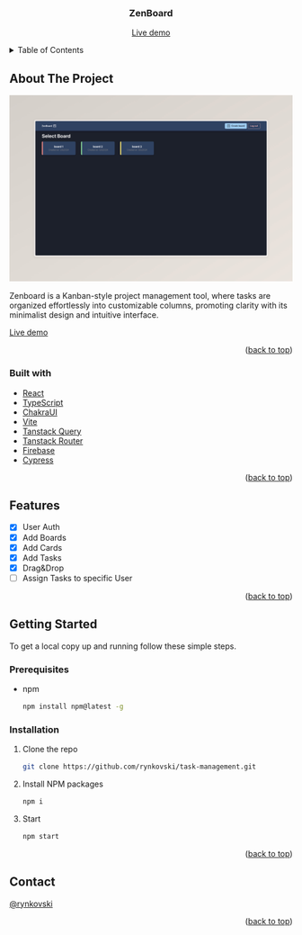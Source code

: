 <br />
<div align="center">

<h3 align="center">ZenBoard</h3>

[Live demo](https://task-management-gamma-eight.vercel.app/)

</div>

<details>
  <summary>Table of Contents</summary>
  <ol>
    <li>
      <a href="#about-the-project">About The Project</a>
      <ul>
        <li><a href="#built-with">Built With</a></li>
        <li><a href="#features">Features</a></li>
      </ul>
    </li>
    <li>
      <a href="#getting-started">Getting Started</a>
      <ul>
        <li><a href="#prerequisites">Prerequisites</a></li>
        <li><a href="#installation">Installation</a></li>
      </ul>
    </li>
    <li><a href="#contact">Contact</a></li>
  </ol>
</details>

## About The Project

![ZenBoard](./public/screenshot.jpeg)

Zenboard is a Kanban-style project management tool, where tasks are organized effortlessly into customizable columns, promoting clarity with its minimalist design and intuitive interface.

[Live demo](https://task-management-gamma-eight.vercel.app/)

<p align="right">(<a href="#readme-top">back to top</a>)</p>

### Built with

- [React](https://react.dev/)
- [TypeScript](https://www.typescriptlang.org/)
- [ChakraUI](https://v2.chakra-ui.com/)
- [Vite](https://vitejs.dev/)
- [Tanstack Query](https://tanstack.com/query/latest)
- [Tanstack Router](https://reactrouter.com/en/main)
- [Firebase](https://firebase.google.com/)
- [Cypress](https://www.cypress.io/)

<p align="right">(<a href="#readme-top">back to top</a>)</p>

## Features

- [x] User Auth
- [x] Add Boards
- [x] Add Cards
- [x] Add Tasks
- [x] Drag&Drop
- [ ] Assign Tasks to specific User

<p align="right">(<a href="#readme-top">back to top</a>)</p>

## Getting Started

To get a local copy up and running follow these simple steps.

### Prerequisites

- npm
  ```sh
  npm install npm@latest -g
  ```

### Installation

1. Clone the repo
   ```sh
   git clone https://github.com/rynkovski/task-management.git
   ```
2. Install NPM packages
   ```sh
   npm i
   ```
3. Start

   ```sh
   npm start
   ```

   <p align="right">(<a href="#readme-top">back to top</a>)</p>

## Contact

[@rynkovski](https://github.com/rynkovski)

<p align="right">(<a href="#readme-top">back to top</a>)</p>
